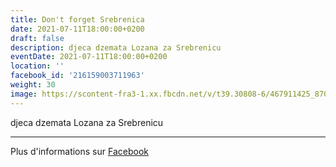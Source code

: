 ```yaml
---
title: Don't forget Srebrenica
date: 2021-07-11T18:00:00+0200
draft: false
description: djeca dzemata Lozana za Srebrenicu
eventDate: 2021-07-11T18:00:00+0200
location: ''
facebook_id: '216159003711963'
weight: 30
image: https://scontent-fra3-1.xx.fbcdn.net/v/t39.30808-6/467911425_8702124949883247_8451066247417132989_n.jpg?_nc_cat=103&ccb=1-7&_nc_sid=9e60e4&_nc_ohc=DfByxFg_ObgQ7kNvwHjDt7Q&_nc_oc=Adkbb99Wy1O3B43MzSRXNNzDYVUc-LVMzchQ9JdKXhfshB7bBMBZEyYmEA1p4uk3JdU&_nc_zt=23&_nc_ht=scontent-fra3-1.xx&edm=ABTKTjYEAAAA&_nc_gid=Bk9XizlpQOUKw7GrRA8FaQ&oh=00_AfPsS_SYVecIiFTevfjQDU1nSJcJy_zcp9v6Bfq6MBo52A&oe=6856C859
---
```


djeca dzemata Lozana za Srebrenicu

---

Plus d'informations sur [Facebook](https://facebook.com/events/216159003711963)